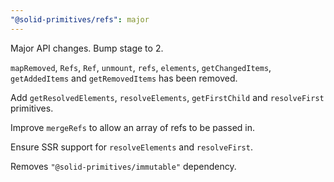 ```yaml
---
"@solid-primitives/refs": major
---
```


Major API changes. Bump stage to 2.

`mapRemoved`, `Refs`, `Ref`, `unmount`, `refs`, `elements`, `getChangedItems`, `getAddedItems` and `getRemovedItems` has been removed.

Add `getResolvedElements`, `resolveElements`, `getFirstChild` and `resolveFirst` primitives.

Improve `mergeRefs` to allow an array of refs to be passed in.

Ensure SSR support for `resolveElements` and `resolveFirst`.

Removes `"@solid-primitives/immutable"` dependency.
